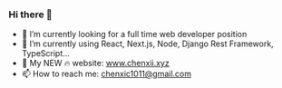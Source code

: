 ### Hi there 👋

- 🔭  I’m currently looking for a full time web developer position
- 🌱  I’m currently using React, Next.js, Node, Django Rest Framework, TypeScript...
- 🤔  My NEW 🔥 website: www.chenxii.xyz
- 📫  How to reach me: chenxic1011@gmail.com
